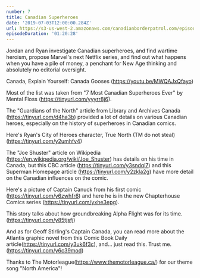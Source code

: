 ```yaml
---
number: 7
title: Canadian Superheroes
date: '2019-07-03T12:00:00.284Z'
url: https://s3-us-west-2.amazonaws.com/canadianborderpatrol.com/episodes/Canadian+Border+Patrol+07+-+Canadian+Superheroes.mp3
episodeDuration: '01:20:28'
---
```


Jordan and Ryan investigate Canadian superheroes, and find wartime heroism, propose Marvel's next Netflix series, and find out what happens when you have a pile of money, a penchant for New Age thinking and absolutely no editorial oversight.
<!-- end -->

Canada, Explain Yourself: Canada Gooses (https://youtu.be/MWQAJxQfayo)

Most of the list was taken from "7 Most Canadian Superheroes Ever" by Mental Floss (https://tinyurl.com/yyyrr8j6).

The "Guardians of the North" article from Library and Archives Canada (https://tinyurl.com/d4ha3b) provided a lot of details on various Canadian heroes, especially on the history of superheroes in Canadian comics.

Here's Ryan's City of Heroes character, True North (TM do not steal) (https://tinyurl.com/y2umhfv4)

The "Joe Shuster" article on Wikipedia (https://en.wikipedia.org/wiki/Joe_Shuster) has details on his time in Canada, but this CBC article (https://tinyurl.com/y3sndql7) and this Superman Homepage article (https://tinyurl.com/y2zkla2g) have more detail on the Canadian influences on the comic.

Here's a picture of Captain Canuck from his first comic (https://tinyurl.com/y6zwhfr6) and here he is in the new Chapterhouse Comics series (https://tinyurl.com/yxhe3epg).

This story talks about how groundbreaking Alpha Flight was for its time.(https://tinyurl.com/y85tjsfj)

And as for Geoff Stirling's Captain Canada, you can read more about the Atlantis graphic novel from this Comic Book Daily article(https://tinyurl.com/y3uk6f3c), and... just read this. Trust me.(https://tinyurl.com/y6c39mod)


Thanks to The Motorleague(https://www.themotorleague.ca/) for our theme song "North America"!
